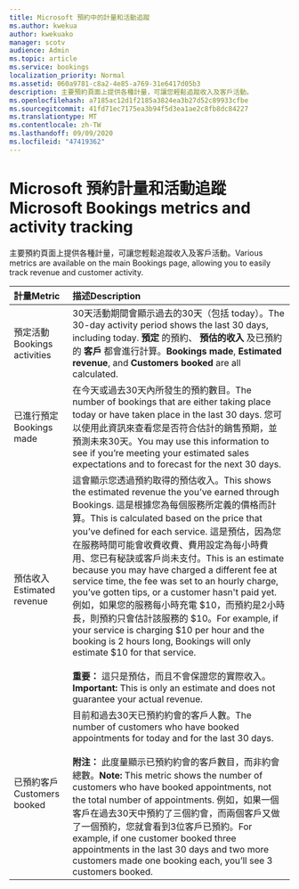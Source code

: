```yaml
---
title: Microsoft 預約中的計量和活動追蹤
ms.author: kwekua
author: kwekuako
manager: scotv
audience: Admin
ms.topic: article
ms.service: bookings
localization_priority: Normal
ms.assetid: 060a9781-c8a2-4e85-a769-31e6417d05b3
description: 主要預約頁面上提供各種計量，可讓您輕鬆追蹤收入及客戶活動。
ms.openlocfilehash: a7185ac12d1f2185a3824ea3b27d52c89933cfbe
ms.sourcegitcommit: 41fd71ec7175ea3b94f5d3ea1ae2c8fb8dc84227
ms.translationtype: MT
ms.contentlocale: zh-TW
ms.lasthandoff: 09/09/2020
ms.locfileid: "47419362"
---
```

# <a name="microsoft-bookings-metrics-and-activity-tracking"></a><span data-ttu-id="31c28-103">Microsoft 預約計量和活動追蹤</span><span class="sxs-lookup"><span data-stu-id="31c28-103">Microsoft Bookings metrics and activity tracking</span></span>

<span data-ttu-id="31c28-104">主要預約頁面上提供各種計量，可讓您輕鬆追蹤收入及客戶活動。</span><span class="sxs-lookup"><span data-stu-id="31c28-104">Various metrics are available on the main Bookings page, allowing you to easily track revenue and customer activity.</span></span>

| <span data-ttu-id="31c28-105">計量</span><span class="sxs-lookup"><span data-stu-id="31c28-105">Metric</span></span> | <span data-ttu-id="31c28-106">描述</span><span class="sxs-lookup"><span data-stu-id="31c28-106">Description</span></span> |
|:---|:---|
| <span data-ttu-id="31c28-107">預定活動</span><span class="sxs-lookup"><span data-stu-id="31c28-107">Bookings activities</span></span> | <span data-ttu-id="31c28-108">30天活動期間會顯示過去的30天（包括 today）。</span><span class="sxs-lookup"><span data-stu-id="31c28-108">The 30-day activity period shows the last 30 days, including today.</span></span> <span data-ttu-id="31c28-109">**預定** 的預約、 **預估的收入** 及已預約的 **客戶** 都會進行計算。</span><span class="sxs-lookup"><span data-stu-id="31c28-109">**Bookings made**, **Estimated revenue**, and **Customers booked** are all calculated.</span></span> |
| <span data-ttu-id="31c28-110">已進行預定</span><span class="sxs-lookup"><span data-stu-id="31c28-110">Bookings made</span></span> | <span data-ttu-id="31c28-111">在今天或過去30天內所發生的預約數目。</span><span class="sxs-lookup"><span data-stu-id="31c28-111">The number of bookings that are either taking place today or have taken place in the last 30 days.</span></span> <span data-ttu-id="31c28-112">您可以使用此資訊來查看您是否符合估計的銷售預期，並預測未來30天。</span><span class="sxs-lookup"><span data-stu-id="31c28-112">You may use this information to see if you’re meeting your estimated sales expectations and to forecast for the next 30 days.</span></span> |
| <span data-ttu-id="31c28-113">預估收入</span><span class="sxs-lookup"><span data-stu-id="31c28-113">Estimated revenue</span></span> | <span data-ttu-id="31c28-114">這會顯示您透過預約取得的預估收入。</span><span class="sxs-lookup"><span data-stu-id="31c28-114">This shows the estimated revenue the you’ve earned through Bookings.</span></span> <span data-ttu-id="31c28-115">這是根據您為每個服務所定義的價格而計算。</span><span class="sxs-lookup"><span data-stu-id="31c28-115">This is calculated based on the price that you’ve defined for each service.</span></span> <span data-ttu-id="31c28-116">這是預估，因為您在服務時間可能會收費收費、費用設定為每小時費用、您已有秘訣或客戶尚未支付。</span><span class="sxs-lookup"><span data-stu-id="31c28-116">This is an estimate because you may have charged a different fee at service time, the fee was set to an hourly charge, you’ve gotten tips, or a customer hasn't paid yet.</span></span> <span data-ttu-id="31c28-117">例如，如果您的服務每小時充電 $10，而預約是2小時長，則預約只會估計該服務的 $10。</span><span class="sxs-lookup"><span data-stu-id="31c28-117">For example, if your service is charging $10 per hour and the booking is 2 hours long, Bookings will only estimate $10 for that service.</span></span><br/><br/><span data-ttu-id="31c28-118">**重要：** 這只是預估，而且不會保證您的實際收入。</span><span class="sxs-lookup"><span data-stu-id="31c28-118">**Important:** This is only an estimate and does not guarantee your actual revenue.</span></span> |
| <span data-ttu-id="31c28-119">已預約客戶</span><span class="sxs-lookup"><span data-stu-id="31c28-119">Customers booked</span></span> | <span data-ttu-id="31c28-120">目前和過去30天已預約約會的客戶人數。</span><span class="sxs-lookup"><span data-stu-id="31c28-120">The number of customers who have booked appointments for today and for the last 30 days.</span></span><br/><br/><span data-ttu-id="31c28-121">**附注：** 此度量顯示已預約約會的客戶數目，而非約會總數。</span><span class="sxs-lookup"><span data-stu-id="31c28-121">**Note:** This metric shows the number of customers who have booked appointments, not the total number of appointments.</span></span> <span data-ttu-id="31c28-122">例如，如果一個客戶在過去30天中預約了三個約會，而兩個客戶又做了一個預約，您就會看到3位客戶已預約。</span><span class="sxs-lookup"><span data-stu-id="31c28-122">For example, if one customer booked three appointments in the last 30 days and two more customers made one booking each, you’ll see 3 customers booked.</span></span> |
